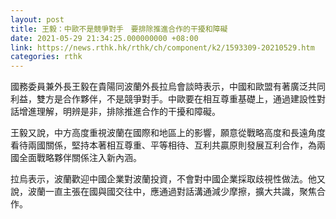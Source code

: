 ```yaml
---
layout: post
title: 王毅：中歐不是競爭對手　要排除推進合作的干擾和障礙
date: 2021-05-29 21:34:25.000000000 +08:00
link: https://news.rthk.hk/rthk/ch/component/k2/1593309-20210529.htm
categories: rthk
---
```


國務委員兼外長王毅在貴陽同波蘭外長拉烏會談時表示，中國和歐盟有著廣泛共同利益，雙方是合作夥伴，不是競爭對手。中歐要在相互尊重基礎上，通過建設性對話增進理解，明辨是非，排除推進合作的干擾和障礙。

王毅又說，中方高度重視波蘭在國際和地區上的影響，願意從戰略高度和長遠角度看待兩國關係，堅持本著相互尊重、平等相待、互利共贏原則發展互利合作，為兩國全面戰略夥伴關係注入新內涵。

拉烏表示，波蘭歡迎中國企業對波蘭投資，不會對中國企業採取歧視性做法。他又說，波蘭一直主張在國與國交往中，應通過對話溝通減少摩擦，擴大共識，聚焦合作。
